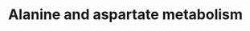 ---
annotations:
- type: Pathway Ontology
  value: amino acid metabolic pathway
- type: Pathway Ontology
  value: '"alanine'
authors:
- Mkutmon
- Egonw
- Khanspers
- MaintBot
description: 'Originally based on KEGG: http://www.genome.ad.jp/dbget-bin/show pathway?rno00252
  Edited by Sebastien Burel.'
last-edited: 2019-09-17
organisms:
- Bos taurus
redirect_from:
- /index.php/Pathway:WP3262
- /instance/WP3262
schema-jsonld:
- '@context': https://schema.org/
  '@id': https://wikipathways.github.io/pathways/WP3262.html
  '@type': Dataset
  creator:
    '@type': Organization
    name: WikiPathways
  description: 'Originally based on KEGG: http://www.genome.ad.jp/dbget-bin/show pathway?rno00252
    Edited by Sebastien Burel.'
  keywords:
  - Reductive carboxylate
  - Pyrimidine metabolism
  - GAD1
  - D-Ala metabolism
  - Citric acid
  - Adenylosuccinate
  - O-Acetylcarnitine
  - Malonate semialdehyde
  - 6.3.5.4
  - Histidine metabolism
  - 2.1.3.2
  - Succinate
  - Lysine biosynthesis
  - ABAT
  - D-aspartate
  - 6.3.1.1
  - Nicotinate and nicotinamide metabolism
  - L-Asparagine
  - 3.5.1.3
  - AGXT
  - 3.5.1.7
  - tRNA (Asn)
  - 3.5.1.38
  - DARS
  - 4.3.2.2
  - Malate
  - 5.1.1.1
  - ASPA
  - cycle (CO2 fixation)
  - Glycolysis & gluconeogenesis
  - L-Alanine
  - Reductive carboxylate cycle (CO2 fixation)
  - Fatty acid metabolism
  - 3.4.13.3
  - ASS1
  - D-Alanine
  - 2.3.1.7
  - 2.6.1.12
  - L-aspartate
  - L-Aspartic acid
  - N-Carbamoyl-L-aspartate
  - 2.6.1.18
  - L-Argininosuccinate
  - Urea cycel and metabolism of amino groups
  - 1.4.3.16
  - GOT2
  - GPT
  - 1.4.3.15
  - tRNA(Asp)
  - 3.5.1.1
  - 5.1.1.13
  - Glycine, serine and threonine metabolism
  - Arginine and Proline metabolism
  - 6.1.1.7
  - L-Asparagine acid
  - Carnosine
  - Oxaloacetate
  - GAD2
  - 2-Oxoglutarate
  - GOT1
  - 1.4.3.1
  - 1.4.3.2
  - b-Alanine
  - 6.3.4.4
  - 2.6.1.14
  - N-Acetyl-L-aspartate
  - Fumarate
  - Selenoamino acid metabolism
  - Pyruvate
  - 4.1.1.11
  - 4.3.1.1
  - Acetyl-CoA
  - Cyanoamino acid metabolism
  - PC
  - ASL
  - 6.3.5.6
  - 6.3.2.11
  - beta-Alanine metabolism
  - 6.1.1.22
  - Pantothenate and CoA biosynthesis
  - 2-Oxosuccinamate
  - 1.2.1.18
  - 4.1.1.12
  license: CC0
  name: Alanine and aspartate metabolism
seo: CreativeWork
title: Alanine and aspartate metabolism
wpid: WP3262
---